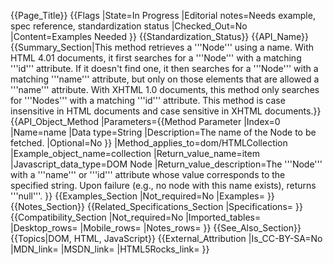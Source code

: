 {{Page_Title}}
{{Flags
|State=In Progress
|Editorial notes=Needs example, spec reference, standardization status
|Checked_Out=No
|Content=Examples Needed
}}
{{Standardization_Status}}
{{API_Name}}
{{Summary_Section|This method retrieves a '''Node''' using a name. With HTML 4.01 documents, it first searches for a '''Node''' with a matching '''id''' attribute. If it doesn't find one, it then searches for a '''Node''' with a matching '''name''' attribute, but only on those elements that are allowed a '''name''' attribute. With XHTML 1.0 documents, this method only searches for '''Nodes''' with a matching '''id''' attribute. This method is case insensitive in HTML documents and case sensitive in XHTML documents.}}
{{API_Object_Method
|Parameters={{Method Parameter
|Index=0
|Name=name
|Data type=String
|Description=The name of the Node to be fetched.
|Optional=No
}}
|Method_applies_to=dom/HTMLCollection
|Example_object_name=collection
|Return_value_name=item
|Javascript_data_type=DOM Node
|Return_value_description=The '''Node''' with a '''name''' or '''id''' attribute whose value corresponds to the specified string. Upon failure (e.g., no node with this name exists), returns '''null'''.
}}
{{Examples_Section
|Not_required=No
|Examples=
}}
{{Notes_Section}}
{{Related_Specifications_Section
|Specifications=
}}
{{Compatibility_Section
|Not_required=No
|Imported_tables=
|Desktop_rows=
|Mobile_rows=
|Notes_rows=
}}
{{See_Also_Section}}
{{Topics|DOM, HTML, JavaScript}}
{{External_Attribution
|Is_CC-BY-SA=No
|MDN_link=
|MSDN_link=
|HTML5Rocks_link=
}}